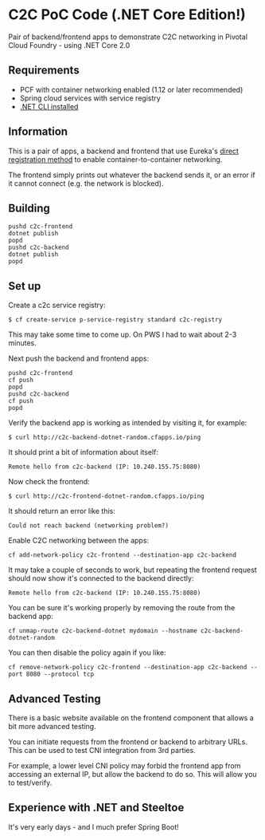 # C2C PoC Code (.NET Core Edition!)
Pair of backend/frontend apps to demonstrate C2C networking in Pivotal Cloud Foundry - using .NET Core 2.0

## Requirements
* PCF with container networking enabled (1.12 or later recommended)
* Spring cloud services with service registry
* [.NET CLI installed](https://docs.microsoft.com/en-us/dotnet/core/tools/?tabs=netcore2x)

## Information
This is a pair of apps, a backend and frontend that use Eureka's [direct registration method](http://docs.pivotal.io/spring-cloud-services/1-4/common/service-registry/writing-backend-applications.html#register-using-c2c) to enable container-to-container networking.

The frontend simply prints out whatever the backend sends it, or an error if it cannot connect (e.g. the network is blocked).

## Building
```
pushd c2c-frontend
dotnet publish
popd
pushd c2c-backend
dotnet publish
popd
```

## Set up
Create a c2c service registry:
```
$ cf create-service p-service-registry standard c2c-registry
```

This may take some time to come up. On PWS I had to wait about 2-3 minutes.

Next push the backend and frontend apps:
```
pushd c2c-frontend 
cf push
popd
pushd c2c-backend
cf push
popd
```

Verify the backend app is working as intended by visiting it, for example:
```
$ curl http://c2c-backend-dotnet-random.cfapps.io/ping
```

It should print a bit of information about itself:
```
Remote hello from c2c-backend (IP: 10.240.155.75:8080)
```

Now check the frontend:
```
$ curl http://c2c-frontend-dotnet-random.cfapps.io/ping
```

It should return an error like this:
```
Could not reach backend (networking problem?)
```

Enable C2C networking between the apps:
```
cf add-network-policy c2c-frontend --destination-app c2c-backend
```

It may take a couple of seconds to work, but repeating the frontend request should now show it's connected to the backend directly:
```
Remote hello from c2c-backend (IP: 10.240.155.75:8080)
```

You can be sure it's working properly by removing the route from the backend app:
```
cf unmap-route c2c-backend-dotnet mydomain --hostname c2c-backend-dotnet-random
```

You can then disable the policy again if you like:
```
cf remove-network-policy c2c-frontend --destination-app c2c-backend --port 8080 --protocol tcp
```
## Advanced Testing
There is a basic website available on the frontend component that allows a bit more advanced testing.

You can initiate requests from the frontend or backend to arbitrary URLs. This can be used to test CNI integration from 3rd parties.

For example, a lower level CNI policy may forbid the frontend app from accessing an external IP, but allow the backend to do so. This will allow you to test/verify.

## Experience with .NET and Steeltoe
It's very early days - and I much prefer Spring Boot!
